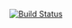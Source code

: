 [![Build Status](https://travis-ci.org/shubhamx64/CSE110Lab5.svg?branch=master)](https://travis-ci.org/shubhamx64/CSE110Lab5)
